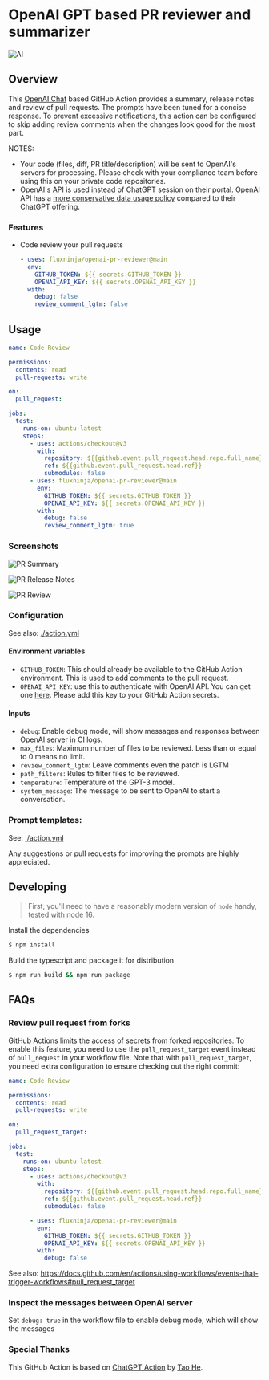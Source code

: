 # OpenAI GPT based PR reviewer and summarizer

![AI](./docs/images/ai.png)

## Overview

This [OpenAI Chat](https://platform.openai.com/docs/guides/chat) based GitHub
Action provides a summary, release notes and review of pull requests. The
prompts have been tuned for a concise response. To prevent excessive
notifications, this action can be configured to skip adding review comments when
the changes look good for the most part.

NOTES:

- Your code (files, diff, PR title/description) will be sent to OpenAI's servers
  for processing. Please check with your compliance team before using this on
  your private code repositories.
- OpenAI's API is used instead of ChatGPT session on their portal. OpenAI API
  has a
  [more conservative data usage policy](https://openai.com/policies/api-data-usage-policies)
  compared to their ChatGPT offering.

### Features

- Code review your pull requests

  ```yaml
  - uses: fluxninja/openai-pr-reviewer@main
    env:
      GITHUB_TOKEN: ${{ secrets.GITHUB_TOKEN }}
      OPENAI_API_KEY: ${{ secrets.OPENAI_API_KEY }}
    with:
      debug: false
      review_comment_lgtm: false
  ```

## Usage

```yaml
name: Code Review

permissions:
  contents: read
  pull-requests: write

on:
  pull_request:

jobs:
  test:
    runs-on: ubuntu-latest
    steps:
      - uses: actions/checkout@v3
        with:
          repository: ${{github.event.pull_request.head.repo.full_name}}
          ref: ${{github.event.pull_request.head.ref}}
          submodules: false
      - uses: fluxninja/openai-pr-reviewer@main
        env:
          GITHUB_TOKEN: ${{ secrets.GITHUB_TOKEN }}
          OPENAI_API_KEY: ${{ secrets.OPENAI_API_KEY }}
        with:
          debug: false
          review_comment_lgtm: true
```

### Screenshots

![PR Summary](./docs/images/openai-pr-summary.png)

![PR Release Notes](./docs/images/openai-pr-release-notes.png)

![PR Review](./docs/images/openai-pr-review.png)

### Configuration

See also: [./action.yml](./action.yml)

#### Environment variables

- `GITHUB_TOKEN`: This should already be available to the GitHub Action
  environment. This is used to add comments to the pull request.
- `OPENAI_API_KEY`: use this to authenticate with OpenAI API. You can get one
  [here](https://platform.openai.com/account/api-keys). Please add this key to
  your GitHub Action secrets.

#### Inputs

- `debug`: Enable debug mode, will show messages and responses between OpenAI
  server in CI logs.
- `max_files`: Maximum number of files to be reviewed. Less than or equal to 0
  means no limit.
- `review_comment_lgtm`: Leave comments even the patch is LGTM
- `path_filters`: Rules to filter files to be reviewed.
- `temperature`: Temperature of the GPT-3 model.
- `system_message`: The message to be sent to OpenAI to start a conversation.

### Prompt templates:

See: [./action.yml](./action.yml)

Any suggestions or pull requests for improving the prompts are highly
appreciated.

## Developing

> First, you'll need to have a reasonably modern version of `node` handy, tested
> with node 16.

Install the dependencies

```bash
$ npm install
```

Build the typescript and package it for distribution

```bash
$ npm run build && npm run package
```

## FAQs

### Review pull request from forks

GitHub Actions limits the access of secrets from forked repositories. To enable
this feature, you need to use the `pull_request_target` event instead of
`pull_request` in your workflow file. Note that with `pull_request_target`, you
need extra configuration to ensure checking out the right commit:

```yaml
name: Code Review

permissions:
  contents: read
  pull-requests: write

on:
  pull_request_target:

jobs:
  test:
    runs-on: ubuntu-latest
    steps:
      - uses: actions/checkout@v3
        with:
          repository: ${{github.event.pull_request.head.repo.full_name}}
          ref: ${{github.event.pull_request.head.ref}}
          submodules: false

      - uses: fluxninja/openai-pr-reviewer@main
        env:
          GITHUB_TOKEN: ${{ secrets.GITHUB_TOKEN }}
          OPENAI_API_KEY: ${{ secrets.OPENAI_API_KEY }}
        with:
          debug: false
```

See also:
https://docs.github.com/en/actions/using-workflows/events-that-trigger-workflows#pull_request_target

### Inspect the messages between OpenAI server

Set `debug: true` in the workflow file to enable debug mode, which will show the
messages

### Special Thanks

This GitHub Action is based on
[ChatGPT Action](https://github.com/unsafecoerce/chatgpt-action) by
[Tao He](https://github.com/sighingnow).
